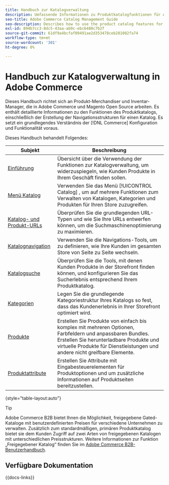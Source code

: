 ```yaml
---
title: Handbuch zur Katalogverwaltung
description: Umfassende Informationen zu Produktkatalogfunktionen für Adobe Commerce- und Magento Open Source-Administratoren und E-Commerce-Merchandiser.
seo-title: Adobe Commerce Catalog Management Guide
seo-description: Describes how to use the product catalog features for Adobe Commerce and Magento Open Source.
exl-id: 894b7cc3-8dc5-43aa-ab9c-ebc6480c7b2f
source-git-commit: 61df9a4bcfaf09491ae2d353478ceb281082fa74
workflow-type: tm+mt
source-wordcount: '301'
ht-degree: 0%

---
```


# Handbuch zur Katalogverwaltung in Adobe Commerce

Dieses Handbuch richtet sich an Produkt-Merchandiser und Inventar-Manager, die in Adobe Commerce und Magento Open Source arbeiten. Es enthält detaillierte Informationen zu den Funktionen des Produktkatalogs, einschließlich der Erstellung der Navigationsstrukturen für einen Katalog. Es setzt ein grundlegendes Verständnis der [!DNL Commerce] Konfiguration und Funktionalität voraus.

Dieses Handbuch behandelt Folgendes:

| Subjekt | Beschreibung |
| ------- | ----------- |
| [Einführung](introduction.md) | Übersicht über die Verwendung der Funktionen zur Katalogverwaltung, um widerzuspiegeln, wie Kunden Produkte in Ihrem Geschäft finden sollen. |
| [Menü Katalog](catalog-menu.md) | Verwenden Sie das Menü [!UICONTROL Catalog] , um auf mehrere Funktionen zum Verwalten von Katalogen, Kategorien und Produkten für Ihren Store zuzugreifen. |
| [Katalog- und Produkt-URLs](catalog-urls.md) | Überprüfen Sie die grundlegenden URL-Typen und wie Sie Ihre URLs entwerfen können, um die Suchmaschinenoptimierung zu maximieren. |
| [Katalognavigation](navigation.md) | Verwenden Sie die Navigations-Tools, um zu definieren, wie Ihre Kunden im gesamten Store von Seite zu Seite wechseln. |
| [Katalogsuche](search.md) | Überprüfen Sie die Tools, mit denen Kunden Produkte in der Storefront finden können, und konfigurieren Sie das Sucherlebnis entsprechend Ihrem Produktkatalog. |
| [Kategorien](categories.md) | Legen Sie die grundlegende Kategoriestruktur Ihres Katalogs so fest, dass das Kundenerlebnis in Ihrer Storefront optimiert wird. |
| [Produkte](products-list.md) | Erstellen Sie Produkte von einfach bis komplex mit mehreren Optionen, Farbfeldern und anpassbaren Bundles. Erstellen Sie herunterladbare Produkte und virtuelle Produkte für Dienstleistungen und andere nicht greifbare Elemente. |
| [Produktattribute](product-attributes.md) | Erstellen Sie Attribute mit Eingabesteuerelementen für Produktoptionen und um zusätzliche Informationen auf Produktseiten bereitzustellen. |

{style="table-layout:auto"}

>[!TIP]
>
>Adobe Commerce B2B bietet Ihnen die Möglichkeit, freigegebene Gated-Kataloge mit benutzerdefinierten Preisen für verschiedene Unternehmen zu verwalten. Zusätzlich zum standardmäßigen, primären Produktkatalog bietet sie dem Kunden Zugriff auf zwei Arten von freigegebenen Katalogen mit unterschiedlichen Preisstrukturen. Weitere Informationen zur Funktion „Freigegebener Katalog“ finden Sie im [Adobe Commerce B2B-Benutzerhandbuch](../b2b/catalog-shared.md).

## Verfügbare Dokumentation

{{docs-links}}
